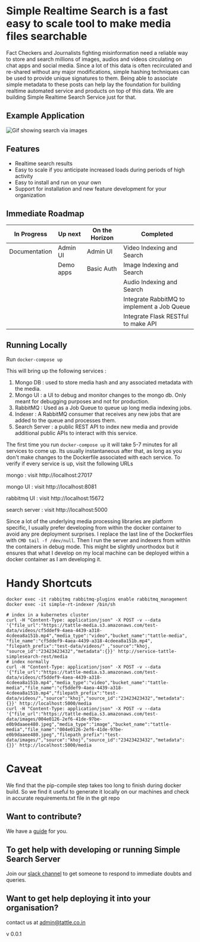 # Simple Realtime Search is a fast easy to scale tool to make media files searchable

Fact Checkers and Journalists fighting misinformation need a reliable way to store and search millions of images, audios and videos circulating on chat apps and social media.
Since a lot of this data is often recirculated and re-shared without any major modifications, simple hashing techniques can be used to provide unique signatures to them. Being able
to associate simple metadata to these posts can help lay the foundation for building realtime automated service and products on top of this data.
We are building Simple Realtime Search Service just for that.

## Example Application

![Gif showing search via images](https://tattle-media.s3.amazonaws.com/khoj-demo.gif)

## Features

- Realtime search results
- Easy to scale if you anticipate increased loads during periods of high activity
- Easy to install and run on your own
- Support for installation and new feature development for your organization

## Immediate Roadmap

| In Progress   | Up next   | On the Horizon | Completed                                   |
| ------------- | --------- | -------------- | ------------------------------------------- |
| Documentation | Admin UI  | Admin UI       | Video Indexing and Search                   |
|               | Demo apps | Basic Auth     | Image Indexing and Search                   |
|               |           |                | Audio Indexing and Search                   |
|               |           |                | Integrate RabbitMQ to implement a Job Queue |
|               |           |                | Integrate Flask RESTful to make API         |

## Running Locally

Run `docker-compose up`

This will bring up the following services :

1. Mongo DB : used to store media hash and any associated metadata with the media.
2. Mongo UI : a UI to debug and monitor changes to the mongo db. Only meant for debugging purposes and not for production.
3. RabbitMQ : Used as a Job Queue to queue up long media indexing jobs.
4. Indexer : A RabbitMQ consumer that receives any new jobs that are added to the queue and processes them.
5. Search Server : a public REST API to index new media and provide additional public APIs to interact with this service.

The first time you run `docker-compose up` it will take 5-7 minutes for all services to come up. Its usually instantaneous after that, as long as you don't make changes to the Dockerfile associated
with each service. To verify if every service is up, visit the following URLs

mongo : visit http://localhost:27017

mongo UI : visit http://localhost:8081

rabbitmq UI : visit http://localhost:15672

search server : visit http://localhost:5000

Since a lot of the underlying media processing libraries are platform specific, I usually prefer developing from within the docker container to avoid any pre deployment surprises.
I replace the last line of the Dockerfiles with `CMD tail -f /dev/null`. Then I run the server and indexers from within the containers in debug mode.
This might be slightly unorthodox but it ensures that what I develop on my local machine can be deployed within a docker container as I am developing it.

# Handy Shortcuts

```
docker exec -it rabbitmq rabbitmq-plugins enable rabbitmq_management
docker exec -it simple-rt-indexer /bin/sh
```

```
# index in a kubernetes cluster
curl -H "Content-Type: application/json" -X POST -v --data '{"file_url":"https://tattle-media.s3.amazonaws.com/test-data/videos/cf5ddef9-4aea-4439-a318-4cdeea8a151b.mp4","media_type":"video","bucket_name":"tattle-media", "file_name":"cf5ddef9-4aea-4439-a318-4cdeea8a151b.mp4", "filepath_prefix":"test-data/videos/" ,"source":"khoj, "source_id":"23423423432","metadata":{}}' http://service-tattle-simplesearch-rest/media
# index normally
curl -H "Content-Type: application/json" -X POST -v --data '{"file_url":"https://tattle-media.s3.amazonaws.com/test-data/videos/cf5ddef9-4aea-4439-a318-4cdeea8a151b.mp4","media_type":"video","bucket_name":"tattle-media","file_name":"cf5ddef9-4aea-4439-a318-4cdeea8a151b.mp4","filepath_prefix":"test-data/videos/","source":"khoj","source_id":"23423423432","metadata":{}}' http://localhost:5000/media
curl -H "Content-Type: application/json" -X POST -v --data '{"file_url":"https://tattle-media.s3.amazonaws.com/test-data/images/004e0126-2ef6-41de-97be-e0b9daaee480.jpeg","media_type":"image","bucket_name":"tattle-media","file_name":"004e0126-2ef6-41de-97be-e0b9daaee480.jpeg","filepath_prefix":"test-data/images/","source":"khoj","source_id":"23423423432","metadata":{}}' http://localhost:5000/media
```

# Caveat

We find that the pip-compile step takes too long to finish during docker build. So we find it useful to generate it locally on our machines and check in accurate requirements.txt file in the git repo

## Want to contribute?

We have a [guide](CONTRIBUTING.md) for you.

## To get help with developing or running Simple Search Server

Join our [slack channel](https://join.slack.com/t/tattle-workspace/shared_invite/zt-da07n75v-kIw9Z5b~_gDKP~JsScP1Vg) to get someone to respond to immediate doubts and queries.

## Want to get help deploying it into your organisation?

contact us at admin@tattle.co.in

v 0.0.1
